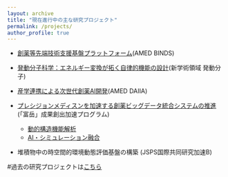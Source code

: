```yaml
---
layout: archive
title: "現在進行中の主な研究プロジェクト"
permalink: /projects/
author_profile: true
---
```


- [創薬等先端技術支援基盤プラットフォーム](https://www.binds.jp)(AMED BINDS)

- [発動分子科学：エネルギー変換が拓く自律的機能の設計](http://www.molecular-engine.bio.titech.ac.jp)(新学術領域 発動分子)

- [産学連携による次世代創薬AI開発](https://www.amed.go.jp/program/list/11/02/001_02-04.html)(AMED DAIIA)

- [プレシジョンメディスンを加速する創薬ビッグデータ統合システムの推進](https://mddpm.riken.jp)(「富岳」成果創出加速プログラム)
  - [動的構造機能解析](https://mddpm.riken.jp/research/1_bunshibyotai.html)
  - [AI・シミュレーション融合](https://mddpm.riken.jp/research/4_AIDATA.html)

- 堆積物中の時空間的環境動態評価基盤の構築 (JSPS国際共同研究加速B)


#過去の研究プロジェクトは[こちら](https://ycu-iil.github.io/cls-lab.jp.github.io/old/)

